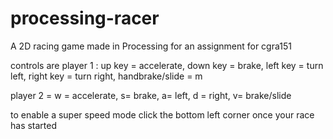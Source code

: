 # processing-racer
A 2D racing game made in Processing for an assignment for cgra151

controls are  player 1 :   up key = accelerate, down key = brake, left key = turn left, right key = turn right, handbrake/slide = m

player 2 = w = accelerate, s= brake, a= left, d = right, v= brake/slide

to enable a super speed mode click the bottom left corner once your race has started
